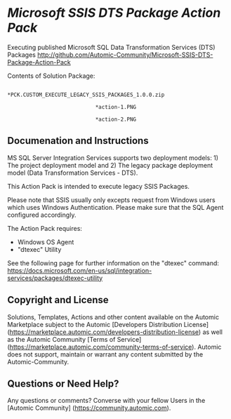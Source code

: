 *Microsoft SSIS DTS Package Action Pack*
=============


Executing published Microsoft SQL Data Transformation Services (DTS) Packages
http://github.com/Automic-Community/Microsoft-SSIS-DTS-Package-Action-Pack

<!-- List of attached files -->
Contents of Solution Package:

						
								*PCK.CUSTOM_EXECUTE_LEGACY_SSIS_PACKAGES_1.0.0.zip
								
								*action-1.PNG
								
								*action-2.PNG
								
						


Documenation and Instructions
---

<p>MS SQL Server Integration Services supports two deployment models: 1) The project deployment model and 2) The legacy package deployment model (Data Transformation Services - DTS).</p>
<p>This Action Pack is intended to execute legacy SSIS Packages.</p>
<p>Please note that SSIS usually only excepts request from Windows users which uses Windows Authentication. Please make sure that the SQL Agent configured accordingly.</p>
<p>The Action Pack requires:</p>
<ul>
<li>Windows OS Agent</li>
<li>"dtexec" Utility</li>
</ul>
<p>See the following page for further information on the "dtexec" command: <a href="https://docs.microsoft.com/en-us/sql/integration-services/packages/dtexec-utility">https://docs.microsoft.com/en-us/sql/integration-services/packages/dtexec-utility</a></p>

Copyright and License
---

Solutions, Templates, Actions and other content available on the Automic Marketplace subject to the Automic [Developers Distribution License] (https://marketplace.automic.com/developers-distribution-license) as well as the Automic Community [Terms of Service] (https://marketplace.automic.com/community-terms-of-service).
Automic does not support, maintain or warrant any content submitted by the Automic-Community.



Questions or Need Help? 
---
Any questions or comments? Converse with your fellow Users in the [Automic Community] (https://community.automic.com).